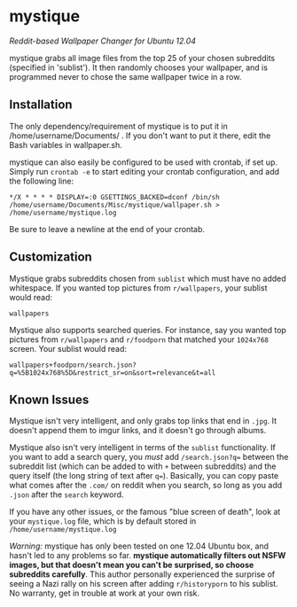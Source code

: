 mystique
========

*Reddit-based Wallpaper Changer for Ubuntu 12.04*

mystique grabs all image files from the top 25 of your chosen subreddits (specified in 'sublist'). It then randomly chooses your wallpaper, and is programmed never to chose the same wallpaper twice in a row.

Installation
-----------

The only dependency/requirement of mystique is to put it in /home/username/Documents/ . If you don't want to put it there, edit the Bash variables in wallpaper.sh.

mystique can also easily be configured to be used with crontab, if set up. Simply run `crontab -e` to start editing your crontab configuration, and add the following line:

    */X * * * * DISPLAY=:0 GSETTINGS_BACKED=dconf /bin/sh /home/username/Documents/Misc/mystique/wallpaper.sh > /home/username/mystique.log

Be sure to leave a newline at the end of your crontab.

Customization
-------------

Mystique grabs subreddits chosen from `sublist` which must have no added whitespace. If you wanted top pictures from `r/wallpapers`, your sublist would read:

    wallpapers

Mystique also supports searched queries. For instance, say you wanted top pictures from `r/wallpapers` and `r/foodporn` that matched your `1024x768` screen. Your sublist would read:

    wallpapers+foodporn/search.json?q=%5B1024x768%5D&restrict_sr=on&sort=relevance&t=all

Known Issues
-------------

Mystique isn't very intelligent, and only grabs top links that end in `.jpg`. It doesn't append them to imgur links, and it doesn't go through albums. 

Mystique also isn't very intelligent in terms of the `sublist` functionality. If you want to add a search query, you *must* add `/search.json?q=` between the subreddit list (which can be added to with `+` between subreddits) and the query itself (the long string of text after `q=`). Basically, you can copy paste what comes after the `.com/` on reddit when you search, so long as you add `.json` after the `search` keyword.

If you have any other issues, or the famous "blue screen of death", look at your `mystique.log` file, which is by default stored in `/home/username/mystique.log`

*Warning:* mystique has only been tested on one 12.04 Ubuntu box, and hasn't led to any problems so far. **mystique automatically filters out NSFW images, but that doesn't mean you can't be surprised, so choose subreddits carefully**. This author personally experienced the surprise of seeing a Nazi rally on his screen after adding `r/historyporn` to his sublist. No warranty, get in trouble at work at your own risk. 
